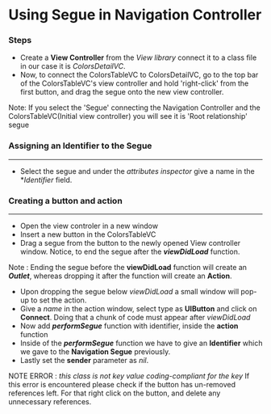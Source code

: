 
# Using Segue in Navigation Controller

### Steps
  * Create a **View Controller** from the *View library* connect it to a class file in our case it is *ColorsDetailVC*.
  * Now, to connect the ColorsTableVC to ColorsDetailVC, go to the top bar of the ColorsTableVC's view controller and hold 'right-click' from the first button, and drag the segue onto the new view controller.

Note: If you select the 'Segue' connecting the Navigation Controller and the ColorsTableVC(Initial view controller) you will see it is 'Root relationship' segue

### Assigning an Identifier to the Segue
----------------------------------------
  * Select the segue and under the *attributes inspector* give a name in the **Identifier* field.

### Creating a button and action
--------------------------------
  * Open the view controler in a new window
  * Insert a new button in the ColorsTableVC
  * Drag a segue from the button to the newly opened View controller window. Notice, to end the segue after the ***viewDidLoad*** function.
    
Note : Ending the segue before the **viewDidLoad** function will create an ***Outlet***, whereas dropping it after the function will create an **Action**.

  * Upon dropping the segue below *viewDidLoad* a small window will pop-up to set the action.
  * Give a *name* in the action window, select type as **UIButton** and click on **Connect**. Doing that a chunk of code must appear after *viewDidLoad*
  * Now add ***performSegue*** function with identifier, inside the **action** function
  * Inside of the ***performSegue*** function we have to give an **Identifier** which we gave to the **Navigation Segue** previously.
  * Lastly set the **sender** parameter as *nil*.



NOTE ERROR : *this class is not key value coding-compliant for the key*
 If this error is encountered please check if the button has un-removed references left.
 For that right click on the button, and delete any unnecessary references.

 

 

